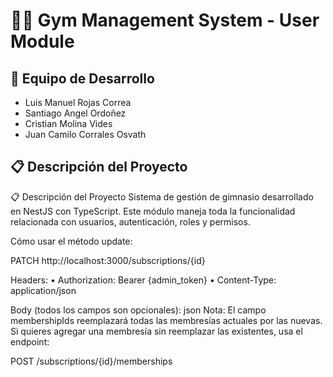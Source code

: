 # 🏋️‍♂️ Gym Management System - User Module

## 👥 Equipo de Desarrollo
* Luis Manuel Rojas Correa
* Santiago Angel Ordoñez
* Cristian Molina Vides
* Juan Camilo Corrales Osvath

## 📋 Descripción del Proyecto

📋 Descripción del Proyecto
Sistema de gestión de gimnasio desarrollado en NestJS con TypeScript. Este módulo maneja toda la funcionalidad relacionada con usuarios, autenticación, roles y permisos.

Cómo usar el método update:

PATCH http://localhost:3000/subscriptions/{id}

Headers:
•  Authorization: Bearer {admin_token}
•  Content-Type: application/json

Body (todos los campos son opcionales):
json
Nota: El campo membershipIds reemplazará todas las membresías actuales por las nuevas. Si quieres agregar una membresía sin reemplazar las existentes, usa el endpoint:

POST /subscriptions/{id}/memberships


